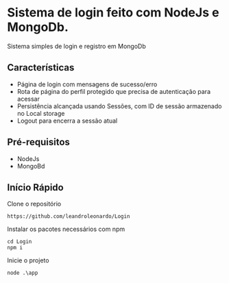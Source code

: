 # Sistema de login feito com NodeJs e MongoDb.

Sistema simples de login e registro em MongoDb

## Características

<ul>
  <li>Página de login com mensagens de sucesso/erro</li>  
  <li>Rota de página do perfil protegido que precisa de autenticação para acessar</li>
  <li>Persistência alcançada usando Sessões, com ID de sessão armazenado no Local storage</li>
  <li>Logout para encerra a sessão atual</li>
</ul>

## Pré-requisitos

<ul>
  <li>NodeJs</li>  
  <li>MongoBd</li>
</ul>

## Início Rápido

Clone o repositório 

```
https://github.com/leandroleonardo/Login
```

Instalar os pacotes necessários com npm 

```
cd Login
npm i
```

Inicie o projeto

```
node .\app
```
